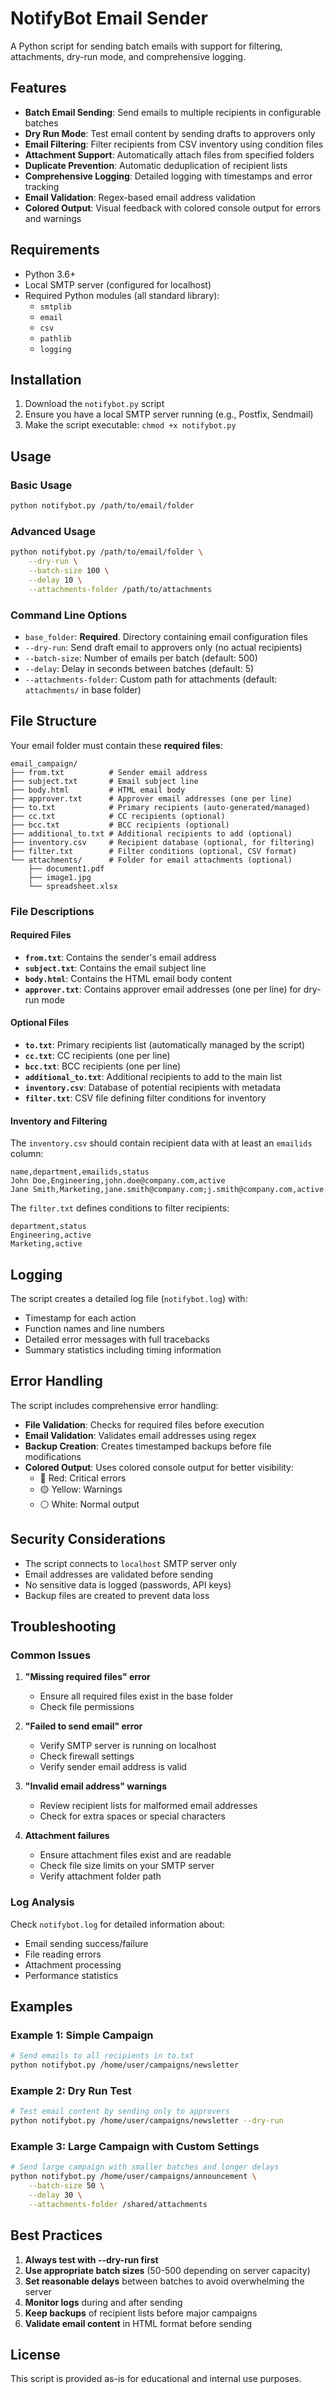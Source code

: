 # NotifyBot Email Sender

A Python script for sending batch emails with support for filtering, attachments, dry-run mode, and comprehensive logging.

## Features

- **Batch Email Sending**: Send emails to multiple recipients in configurable batches
- **Dry Run Mode**: Test email content by sending drafts to approvers only
- **Email Filtering**: Filter recipients from CSV inventory using condition files
- **Attachment Support**: Automatically attach files from specified folders
- **Duplicate Prevention**: Automatic deduplication of recipient lists
- **Comprehensive Logging**: Detailed logging with timestamps and error tracking
- **Email Validation**: Regex-based email address validation
- **Colored Output**: Visual feedback with colored console output for errors and warnings

## Requirements

- Python 3.6+
- Local SMTP server (configured for localhost)
- Required Python modules (all standard library):
  - `smtplib`
  - `email`
  - `csv`
  - `pathlib`
  - `logging`

## Installation

1. Download the `notifybot.py` script
2. Ensure you have a local SMTP server running (e.g., Postfix, Sendmail)
3. Make the script executable: `chmod +x notifybot.py`

## Usage

### Basic Usage

```bash
python notifybot.py /path/to/email/folder
```

### Advanced Usage

```bash
python notifybot.py /path/to/email/folder \
    --dry-run \
    --batch-size 100 \
    --delay 10 \
    --attachments-folder /path/to/attachments
```

### Command Line Options

- `base_folder`: **Required**. Directory containing email configuration files
- `--dry-run`: Send draft email to approvers only (no actual recipients)
- `--batch-size`: Number of emails per batch (default: 500)
- `--delay`: Delay in seconds between batches (default: 5)
- `--attachments-folder`: Custom path for attachments (default: `attachments/` in base folder)

## File Structure

Your email folder must contain these **required files**:

```
email_campaign/
├── from.txt          # Sender email address
├── subject.txt       # Email subject line
├── body.html         # HTML email body
├── approver.txt      # Approver email addresses (one per line)
├── to.txt            # Primary recipients (auto-generated/managed)
├── cc.txt            # CC recipients (optional)
├── bcc.txt           # BCC recipients (optional)
├── additional_to.txt # Additional recipients to add (optional)
├── inventory.csv     # Recipient database (optional, for filtering)
├── filter.txt        # Filter conditions (optional, CSV format)
└── attachments/      # Folder for email attachments (optional)
    ├── document1.pdf
    ├── image1.jpg
    └── spreadsheet.xlsx
```

### File Descriptions

#### Required Files

- **`from.txt`**: Contains the sender's email address
- **`subject.txt`**: Contains the email subject line
- **`body.html`**: Contains the HTML email body content
- **`approver.txt`**: Contains approver email addresses (one per line) for dry-run mode

#### Optional Files

- **`to.txt`**: Primary recipients list (automatically managed by the script)
- **`cc.txt`**: CC recipients (one per line)
- **`bcc.txt`**: BCC recipients (one per line)
- **`additional_to.txt`**: Additional recipients to add to the main list
- **`inventory.csv`**: Database of potential recipients with metadata
- **`filter.txt`**: CSV file defining filter conditions for inventory

#### Inventory and Filtering

The `inventory.csv` should contain recipient data with at least an `emailids` column:

```csv
name,department,emailids,status
John Doe,Engineering,john.doe@company.com,active
Jane Smith,Marketing,jane.smith@company.com;j.smith@company.com,active
```

The `filter.txt` defines conditions to filter recipients:

```csv
department,status
Engineering,active
Marketing,active
```

## Logging

The script creates a detailed log file (`notifybot.log`) with:

- Timestamp for each action
- Function names and line numbers
- Detailed error messages with full tracebacks
- Summary statistics including timing information

## Error Handling

The script includes comprehensive error handling:

- **File Validation**: Checks for required files before execution
- **Email Validation**: Validates email addresses using regex
- **Backup Creation**: Creates timestamped backups before file modifications
- **Colored Output**: Uses colored console output for better visibility:
  - 🔴 Red: Critical errors
  - 🟡 Yellow: Warnings
  - ⚪ White: Normal output

## Security Considerations

- The script connects to `localhost` SMTP server only
- Email addresses are validated before sending
- No sensitive data is logged (passwords, API keys)
- Backup files are created to prevent data loss

## Troubleshooting

### Common Issues

1. **"Missing required files" error**
   - Ensure all required files exist in the base folder
   - Check file permissions

2. **"Failed to send email" error**
   - Verify SMTP server is running on localhost
   - Check firewall settings
   - Verify sender email address is valid

3. **"Invalid email address" warnings**
   - Review recipient lists for malformed email addresses
   - Check for extra spaces or special characters

4. **Attachment failures**
   - Ensure attachment files exist and are readable
   - Check file size limits on your SMTP server
   - Verify attachment folder path

### Log Analysis

Check `notifybot.log` for detailed information about:
- Email sending success/failure
- File reading errors
- Attachment processing
- Performance statistics

## Examples

### Example 1: Simple Campaign

```bash
# Send emails to all recipients in to.txt
python notifybot.py /home/user/campaigns/newsletter
```

### Example 2: Dry Run Test

```bash
# Test email content by sending only to approvers
python notifybot.py /home/user/campaigns/newsletter --dry-run
```

### Example 3: Large Campaign with Custom Settings

```bash
# Send large campaign with smaller batches and longer delays
python notifybot.py /home/user/campaigns/announcement \
    --batch-size 50 \
    --delay 30 \
    --attachments-folder /shared/attachments
```

## Best Practices

1. **Always test with --dry-run first**
2. **Use appropriate batch sizes** (50-500 depending on server capacity)
3. **Set reasonable delays** between batches to avoid overwhelming the server
4. **Monitor logs** during and after sending
5. **Keep backups** of recipient lists before major campaigns
6. **Validate email content** in HTML format before sending

## License

This script is provided as-is for educational and internal use purposes.
